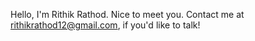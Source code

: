 Hello, I'm Rithik Rathod. Nice to meet you. Contact me at rithikrathod12@gmail.com, if you'd like to talk!

<!---
ameremortal/ameremortal is a ✨ special ✨ repository because its `README.md` (this file) appears on your GitHub profile.
You can click the Preview link to take a look at your changes.
--->

